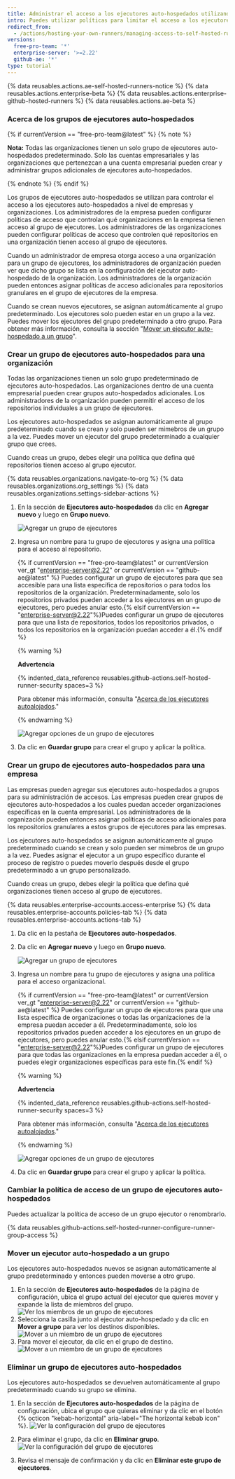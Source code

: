 ```yaml
---
title: Administrar el acceso a los ejecutores auto-hospedados utilizando grupos
intro: Puedes utilizar políticas para limitar el acceso a los ejecutores auto-hospedados que se hayan agregado a una organización o empresa.
redirect_from:
  - /actions/hosting-your-own-runners/managing-access-to-self-hosted-runners
versions:
  free-pro-team: '*'
  enterprise-server: '>=2.22'
  github-ae: '*'
type: tutorial
---
```


{% data reusables.actions.ae-self-hosted-runners-notice %}
{% data reusables.actions.enterprise-beta %}
{% data reusables.actions.enterprise-github-hosted-runners %}
{% data reusables.actions.ae-beta %}

### Acerca de los grupos de ejecutores auto-hospedados

{% if currentVersion == "free-pro-team@latest" %}
{% note %}

**Nota:** Todas las organizaciones tienen un solo grupo de ejecutores auto-hospedados predeterminado. Solo las cuentas empresariales y las organizaciones que pertenezcan a una cuenta empresarial pueden crear y administrar grupos adicionales de ejecutores auto-hospedados.

{% endnote %}
{% endif %}

Los grupos de ejecutores auto-hospedados se utilizan para controlar el acceso a los ejecutores auto-hospedados a nivel de empresas y organizaciones. Los administradores de la empresa pueden configurar políticas de acceso que controlan qué organizaciones en la empresa tienen acceso al grupo de ejecutores. Los administradores de las organizaciones pueden configurar políticas de acceso que controlen qué repositorios en una organización tienen acceso al grupo de ejecutores.

Cuando un administrador de empresa otorga acceso a una organización para un grupo de ejecutores, los administradores de organización pueden ver que dicho grupo se lista en la configuración del ejecutor auto-hospedado de la organización. Los administradores de la organización pueden entonces asignar políticas de acceso adicionales para repositorios granulares en el grupo de ejecutores de la empresa.

Cuando se crean nuevos ejecutores, se asignan automáticamente al grupo predeterminado. Los ejecutores solo pueden estar en un grupo a la vez. Puedes mover los ejecutores del grupo predeterminado a otro grupo. Para obtener más información, consulta la sección "[Mover un ejecutor auto-hospedado a un grupo](#moving-a-self-hosted-runner-to-a-group)".

### Crear un grupo de ejecutores auto-hospedados para una organización

Todas las organizaciones tienen un solo grupo predeterminado de ejecutores auto-hospedados. Las organizaciones dentro de una cuenta empresarial pueden crear grupos auto-hospedados adicionales. Los administradores de la organización pueden permitir el acceso de los repositorios individuales a un grupo de ejecutores.

Los ejecutores auto-hospedados se asignan automáticamente al grupo predeterminado cuando se crean y solo pueden ser mimebros de un grupo a la vez. Puedes mover un ejecutor del grupo predeterminado a cualquier grupo que crees.

Cuando creas un grupo, debes elegir una política que defina qué repositorios tienen acceso al grupo ejecutor.

{% data reusables.organizations.navigate-to-org %}
{% data reusables.organizations.org_settings %}
{% data reusables.organizations.settings-sidebar-actions %}
1. En la sección de **Ejecutores auto-hospedados** da clic en **Agregar nuevo** y luego en **Grupo nuevo**.

    ![Agregar un grupo de ejecutores](/assets/images/help/settings/actions-org-add-runner-group.png)
1. Ingresa un nombre para tu grupo de ejecutores y asigna una política para el acceso al repositorio.

   {% if currentVersion == "free-pro-team@latest" or currentVersion ver_gt "enterprise-server@2.22" or currentVersion == "github-ae@latest" %} Puedes configurar un grupo de ejecutores para que sea accesible para una lista específica de repositorios o para todos los repositorios de la organización. Predeterminadamente, solo los repositorios privados pueden acceder a los ejecutores en un grupo de ejecutores, pero puedes anular esto.{% elsif currentVersion == "enterprise-server@2.22"%}Puedes configurar un grupo de ejecutores para que una lista de repositorios, todos los repositorios privados, o todos los repositorios en la organización puedan acceder a él.{% endif %}

   {% warning %}

   **Advertencia**

   {% indented_data_reference reusables.github-actions.self-hosted-runner-security spaces=3 %}

   Para obtener más información, consulta "[Acerca de los ejecutores autoalojados](/actions/hosting-your-own-runners/about-self-hosted-runners#self-hosted-runner-security-with-public-repositories)."

   {% endwarning %}

   ![Agregar opciones de un grupo de ejecutores](/assets/images/help/settings/actions-org-add-runner-group-options.png)
1. Da clic en **Guardar grupo** para crear el grupo y aplicar la política.

### Crear un grupo de ejecutores auto-hospedados para una empresa

Las empresas pueden agregar sus ejecutores auto-hospedados a grupos para su administración de accesos. Las empresas pueden crear grupos de ejecutores auto-hospedados a los cuales puedan acceder organizaciones específicas en la cuenta empresarial. Los administradores de la organización pueden entonces asignar políticas de acceso adicionales para los repositorios granulares a estos grupos de ejecutores para las empresas.

Los ejecutores auto-hospedados se asignan automáticamente al grupo predeterminado cuando se crean y solo pueden ser mimebros de un grupo a la vez. Puedes asignar el ejecutor a un grupo específico durante el proceso de registro o puedes moverlo después desde el grupo predeterminado a un grupo personalizado.

Cuando creas un grupo, debes elegir la política que defina qué organizaciones tienen acceso al grupo de ejecutores.

{% data reusables.enterprise-accounts.access-enterprise %}
{% data reusables.enterprise-accounts.policies-tab %}
{% data reusables.enterprise-accounts.actions-tab %}
1. Da clic en la pestaña de **Ejecutores auto-hospedados**.
1. Da clic en **Agregar nuevo** y luego en **Grupo nuevo**.

    ![Agregar un grupo de ejecutores](/assets/images/help/settings/actions-enterprise-account-add-runner-group.png)
1. Ingresa un nombre para tu grupo de ejecutores y asigna una política para el acceso organizacional.

   {% if currentVersion == "free-pro-team@latest" or currentVersion ver_gt "enterprise-server@2.22" or currentVersion == "github-ae@latest" %} Puedes configurar un grupo de ejecutores para que una lista específica de organizaciones o todas las organizaciones de la empresa puedan acceder a él. Predeterminadamente, solo los repositorios privados pueden acceder a los ejecutores en un grupo de ejecutores, pero puedes anular esto.{% elsif currentVersion == "enterprise-server@2.22"%}Puedes configurar un grupo de ejecutores para que todas las organizaciones en la empresa puedan acceder a él, o puedes elegir organizaciones específicas para este fin.{% endif %}

   {% warning %}

   **Advertencia**

   {% indented_data_reference reusables.github-actions.self-hosted-runner-security spaces=3 %}

   Para obtener más información, consulta "[Acerca de los ejecutores autoalojados](/actions/hosting-your-own-runners/about-self-hosted-runners#self-hosted-runner-security-with-public-repositories)."

   {% endwarning %}

    ![Agregar opciones de un grupo de ejecutores](/assets/images/help/settings/actions-enterprise-account-add-runner-group-options.png)
1. Da clic en **Guardar grupo** para crear el grupo y aplicar la política.

### Cambiar la política de acceso de un grupo de ejecutores auto-hospedados

Puedes actualizar la política de acceso de un grupo ejecutor o renombrarlo.

{% data reusables.github-actions.self-hosted-runner-configure-runner-group-access %}

### Mover un ejecutor auto-hospedado a un grupo

Los ejecutores auto-hospedados nuevos se asignan automáticamente al grupo predeterminado y entonces pueden moverse a otro grupo.

1. En la sección de **Ejecutores auto-hospedados** de la página de configuración, ubica el grupo actual del ejecutor que quieres mover y expande la lista de miembros del grupo. ![Ver los miembros de un grupo de ejecutores](/assets/images/help/settings/actions-org-runner-group-members.png)
1. Selecciona la casilla junto al ejecutor auto-hospedado y da clic en **Mover a grupo** para ver los destinos disponibles. ![Mover a un miembro de un grupo de ejecutores](/assets/images/help/settings/actions-org-runner-group-member-move.png)
1. Para mover el ejecutor, da clic en el grupo de destino. ![Mover a un miembro de un grupo de ejecutores](/assets/images/help/settings/actions-org-runner-group-member-move-destination.png)

### Eliminar un grupo de ejecutores auto-hospedados

Los ejecutores auto-hospedados se devuelven automáticamente al grupo predeterminado cuando su grupo se elimina.

1. En la sección de **Ejecutores auto-hospedados** de la página de configuración, ubica el grupo que quieras eliminar y da clic en el botón {% octicon "kebab-horizontal" aria-label="The horizontal kebab icon" %}. ![Ver la configuración del grupo de ejecutores](/assets/images/help/settings/actions-org-runner-group-kebab.png)

1. Para eliminar el grupo, da clic en **Eliminar grupo**. ![Ver la configuración del grupo de ejecutores](/assets/images/help/settings/actions-org-runner-group-remove.png)

1. Revisa el mensaje de confirmación y da clic en **Eliminar este grupo de ejecutores**.
